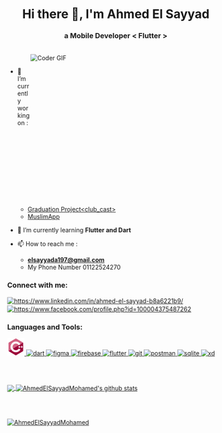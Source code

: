 
<h1 align="center">Hi there 👋, I'm Ahmed El Sayyad</h1>
<h3 align="center">a Mobile Developer < Flutter ></h3>

<br><img align="right" src="https://media.giphy.com/media/SWoSkN6DxTszqIKEqv/giphy.gif" alt="Coder GIF" width="450" height="350">
<br>

<!--   <br><img align="center" src="https://media.giphy.com/media/SWoSkN6DxTszqIKEqv/giphy.gif" alt="Coder GIF" width="600" height="300">
<br> -->

- 🔭 I’m currently working on :
  - [Graduation Project<club_cast>](https://github.com/AhmedElSayyadMohamed/club_cast)
  - [MuslimApp](https://github.com/AhmedElSayyadMohamed/MuslimApp)
- 🌱 I’m currently learning **Flutter and Dart**

- 📫 How to reach me :
  - **elsayyada197@gmail.com**
  - My Phone Number 01122524270
  

<h3 align="left">Connect with me:</h3>
<p align="left">
<a href="https://www.linkedin.com/in/ahmed-el-sayyad-b8a6221b9/" target="blank"><img align="center" src="https://raw.githubusercontent.com/rahuldkjain/github-profile-readme-generator/master/src/images/icons/Social/linked-in-alt.svg" alt="https://www.linkedin.com/in/ahmed-el-sayyad-b8a6221b9/" height="30" width="40" /></a>
<a href="https://fb.com/https://www.facebook.com/profile.php?id=100007803845567" target="blank"><img align="center" src="https://raw.githubusercontent.com/rahuldkjain/github-profile-readme-generator/master/src/images/icons/Social/facebook.svg" alt="https://www.facebook.com/profile.php?id=100004375487262" height="30" width="40" /></a>
</p>

  
  
  
<h3 align="left">Languages and Tools:</h3>
<p align="left"> <a href="https://www.w3schools.com/cpp/" target="_blank" rel="noreferrer"> <img src="https://raw.githubusercontent.com/devicons/devicon/master/icons/cplusplus/cplusplus-original.svg" alt="cplusplus" width="40" height="40"/> </a> <a href="https://dart.dev" target="_blank" rel="noreferrer"> <img src="https://www.vectorlogo.zone/logos/dartlang/dartlang-icon.svg" alt="dart" width="40" height="40"/> 
</a> <a href="https://www.figma.com/" target="_blank" rel="noreferrer"> <img src="https://www.vectorlogo.zone/logos/figma/figma-icon.svg" alt="figma" width="40" height="40"/> </a> <a href="https://firebase.google.com/" target="_blank" rel="noreferrer"> <img src="https://www.vectorlogo.zone/logos/firebase/firebase-icon.svg" alt="firebase" width="40" height="40"/> </a> <a href="https://flutter.dev" target="_blank" rel="noreferrer"> <img src="https://www.vectorlogo.zone/logos/flutterio/flutterio-icon.svg" alt="flutter" width="40" height="40"/> </a> 
  <a href="https://git-scm.com/" target="_blank" rel="noreferrer"> <img src="https://www.vectorlogo.zone/logos/git-scm/git-scm-icon.svg" alt="git" width="40" height="40"/> </a> <a href="https://www.adobe.com/in/products/illustrator.html" target="_blank" rel="noreferrer"> 
  

  <a href="https://postman.com" target="_blank" rel="noreferrer">
  <img src="https://www.vectorlogo.zone/logos/getpostman/getpostman-icon.svg" alt="postman" width="40" height="40"/> </a> <a href="https://www.sqlite.org/" target="_blank" rel="noreferrer"> <img src="https://www.vectorlogo.zone/logos/sqlite/sqlite-icon.svg" alt="sqlite" width="40" height="40"/> </a> <a href="https://www.adobe.com/products/xd.html" target="_blank" rel="noreferrer"> <img src="https://cdn.worldvectorlogo.com/logos/adobe-xd.svg" alt="xd" width="40" height="40"/> </a> </p>

  
  
    
<br><br>
<!-- <a href="https://github.com/AhmedElSayyadMohamed">
  <img align="center" src="https://github-readme-stats.vercel.app/api/top-langs/?username=AhmedElSayyadMohamed&theme=dark">
</a> -->
  <a href="https://github.com/AhmedElSayyadMohamed">
  <img align="center" src="https://github-readme-stats.vercel.app/api/top-langs/?username=AhmedElSayyadMohamed">
</a>
<!-- <a href="https://github.com/AhmedElSayyadMohamed">
 <img align="center" src="https://github-readme-stats.vercel.app/api?username=AhmedElSayyadMohamed&show_icons=true&theme=dark&line_height=30" alt="AhmedElSayyadMohamed's github stats"/>
</a> -->
  
  <a href="https://github.com/AhmedElSayyadMohamed">
 <img align="center" src="https://github-readme-stats.vercel.app/api?username=AhmedElSayyadMohamed&show_icons=true&line_height=30" alt="AhmedElSayyadMohamed's github stats"/>
</a>

<!-- <p><img align="left" src="https://github-readme-stats.vercel.app/api/top-langs?username=AhmedElSayyadMohamed&show_icons=true&locale=en&layout=compact" alt="AhmedElSayyadMohamed" /></p>

<p>&nbsp;<img align="center" src="https://github-readme-stats.vercel.app/api?username=AhmedElSayyadMohamed&show_icons=true&locale=en" alt="AhmedElSayyadMohamed" /></p>
 -->
<!-- <p><img align="center" src="https://github-readme-streak-stats.herokuapp.com/?user=AhmedElSayyadMohamed&" alt="AhmedElSayyadMohamed" /></p>
   -->
  
  <br>  <br>
  <p align="left"> <a href="https://github.com/ryo-ma/github-profile-trophy&theme=dark"><img src="https://github-profile-trophy.vercel.app/?username=AhmedElSayyadMohamed" alt="AhmedElSayyadMohamed" /></a> </p>


